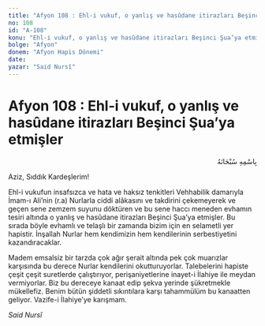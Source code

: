 ```yaml
---
title: "Afyon 108 : Ehl-i vukuf, o yanlış ve hasûdane itirazları Beşinci Şua’ya etmişler"
no: 108
id: "A-108"
konu: "Ehl-i vukuf, o yanlış ve hasûdane itirazları Beşinci Şua’ya etmişler"
bolge: "Afyon"
donem: "Afyon Hapis Dönemi"
date: 
yazar: "Said Nursî"
---
```


# Afyon 108 : Ehl-i vukuf, o yanlış ve hasûdane itirazları Beşinci Şua’ya etmişler

<p class="arabic" dir="rtl" title="Meal: “Her türlü noksan sıfatlardan yüce olan Allah’ın adıyla.”">بِاسْمِهِ سُبْحَانَهُ</p>

Aziz, Sıddık Kardeşlerim!

Ehl-i vukufun insafsızca ve hata ve haksız tenkitleri Vehhabilik damarıyla İmam-ı Ali’nin (r.a) Nurlarla ciddi alâkasını ve takdirini çekemeyerek ve geçen sene zemzem suyunu döktüren ve bu sene haccı meneden evhamın tesiri altında o yanlış ve hasûdane itirazları Beşinci Şua’ya etmişler. Bu sırada böyle evhamlı ve telaşlı bir zamanda bizim için en selametli yer hapistir. İnşallah Nurlar hem kendimizin hem kendilerinin serbestiyetini kazandıracaklar.

Madem emsalsiz bir tarzda çok ağır şerait altında pek çok muarızlar karşısında bu derece Nurlar kendilerini okutturuyorlar. Talebelerini hapiste çeşit çeşit suretlerde çalıştırıyor, perişaniyetlerine inayet-i İlahiye ile meydan vermiyorlar. Biz bu dereceye kanaat edip şekva yerinde şükretmekle mükellefiz. Benim bütün şiddetli sıkıntılara karşı tahammülüm bu kanaatten geliyor. Vazife-i İlahiye’ye karışmam.

*Said Nursî*
